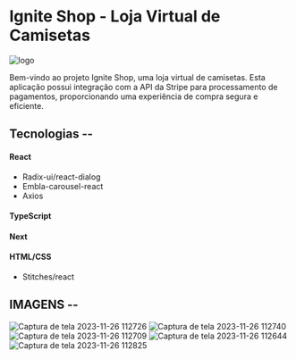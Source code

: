 # Ignite Shop - Loja Virtual de Camisetas

![logo](https://github.com/Prattiz/i-shop/assets/135062914/c8b083b6-4af0-4c49-942b-5739a622e807)

Bem-vindo ao projeto Ignite Shop, uma loja virtual de camisetas. Esta aplicação possui integração com a API da Stripe para processamento de pagamentos, proporcionando uma experiência de compra segura e eficiente.

## Tecnologias --

#### React

- Radix-ui/react-dialog
- Embla-carousel-react
- Axios

#### TypeScript

#### Next

#### HTML/CSS

- Stitches/react

## IMAGENS --


![Captura de tela 2023-11-26 112726](https://github.com/Prattiz/i-shop/assets/135062914/acaef602-7b71-48dd-8a06-a305162f1648)
![Captura de tela 2023-11-26 112740](https://github.com/Prattiz/i-shop/assets/135062914/1f3c8f90-6baa-48cd-97c6-67c9469a958e)
![Captura de tela 2023-11-26 112709](https://github.com/Prattiz/i-shop/assets/135062914/b46a74ed-bca4-49e0-b55a-b9eb56efc0f0)
![Captura de tela 2023-11-26 112644](https://github.com/Prattiz/i-shop/assets/135062914/2e67db78-10cc-45fb-ae52-d6a16e600e7b)
![Captura de tela 2023-11-26 112825](https://github.com/Prattiz/i-shop/assets/135062914/4ccc20c5-d307-4ca6-ad9a-4a12126536f1)

